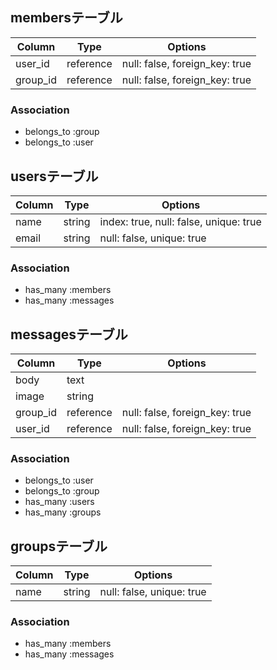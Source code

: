 ## membersテーブル

|Column|Type|Options|
|------|----|-------|
|user_id|reference|null: false, foreign_key: true|
|group_id|reference|null: false, foreign_key: true|

### Association
- belongs_to :group
- belongs_to :user

## usersテーブル

|Column|Type|Options|
|------|----|-------|
|name|string|index: true, null: false, unique: true|
|email|string|null: false, unique: true|

### Association
- has_many :members
- has_many :messages

## messagesテーブル

|Column|Type|Options|
|------|----|-------|
|body|text||
|image|string||
|group_id|reference|null: false, foreign_key: true|
|user_id|reference|null: false, foreign_key: true|

### Association
- belongs_to :user
- belongs_to :group
- has_many :users
- has_many :groups

## groupsテーブル

|Column|Type|Options|
|------|----|-------|
|name|string|null: false, unique: true|

### Association
- has_many :members
- has_many :messages
